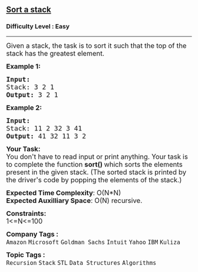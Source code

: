 <h2><a href="https://practice.geeksforgeeks.org/problems/sort-a-stack/1?page=1&category[]=Recursion&sortBy=submissions">Sort a stack</a></h2><h3>Difficulty Level : Easy</h3><hr><div class="problems_problem_content__Xm_eO"><p><span style="font-size:18px">Given a stack, the task is to sort&nbsp;it such that the top of the stack has the greatest&nbsp;element.</span></p>

<p><span style="font-size:18px"><strong>Example 1:</strong></span></p>

<pre><span style="font-size:18px"><strong>Input:
</strong>Stack: 3 2 1
<strong>Output: </strong>3 2 1</span>
</pre>

<p><span style="font-size:18px"><strong>Example 2:</strong></span></p>

<pre><span style="font-size:18px"><strong>Input:
</strong>Stack: 11 2 32 3 41
<strong>Output: </strong>41 32 11 3 2</span></pre>

<p><span style="font-size:18px"><strong>Your Task:&nbsp;</strong><br>
You don't have to read input or print anything. Your task is to complete the function&nbsp;<strong>sort()&nbsp;</strong>which sorts the elements present in the given stack. (The sorted stack is printed by the driver's code by popping the elements of the stack.)</span></p>

<p><span style="font-size:18px"><strong>Expected Time Complexity</strong>: O(N*N)<br>
<strong>Expected Auxilliary Space</strong>: O(N) recursive.</span></p>

<p><span style="font-size:18px"><strong>Constraints:</strong><br>
1&lt;=N&lt;=100</span></p>
</div><p><span style=font-size:18px><strong>Company Tags : </strong><br><code>Amazon</code>&nbsp;<code>Microsoft</code>&nbsp;<code>Goldman Sachs</code>&nbsp;<code>Intuit</code>&nbsp;<code>Yahoo</code>&nbsp;<code>IBM</code>&nbsp;<code>Kuliza</code>&nbsp;<br><p><span style=font-size:18px><strong>Topic Tags : </strong><br><code>Recursion</code>&nbsp;<code>Stack</code>&nbsp;<code>STL</code>&nbsp;<code>Data Structures</code>&nbsp;<code>Algorithms</code>&nbsp;